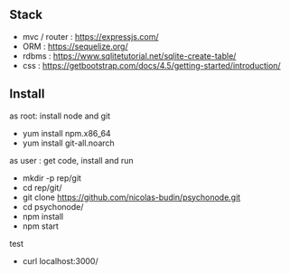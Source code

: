 

## Stack

* mvc / router : https://expressjs.com/
* ORM : https://sequelize.org/
* rdbms : https://www.sqlitetutorial.net/sqlite-create-table/
* css : https://getbootstrap.com/docs/4.5/getting-started/introduction/


## Install

as root: install node and git

* yum install npm.x86_64
* yum install git-all.noarch
 

as user : get code, install and run

* mkdir -p rep/git
* cd rep/git/
* git clone https://github.com/nicolas-budin/psychonode.git
* cd psychonode/
* npm install
* npm start

test
 
* curl localhost:3000/

